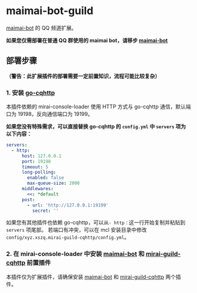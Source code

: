 # maimai-bot-guild

[maimai-bot](https://github.com/xszqxszq/maimai-bot) 的 QQ 频道扩展。

**如果您仅需部署在普通 QQ 群使用的 maimai bot，请移步 [maimai-bot](https://github.com/xszqxszq/maimai-bot)**

## 部署步骤

**（警告：此扩展插件的部署需要一定前置知识，流程可能比较复杂）**

### 1. 安装 [go-cqhttp](https://github.com/Mrs4s/go-cqhttp)

本插件依赖的 mirai-console-loader 使用 HTTP 方式与 go-cqhttp 通信，默认端口为 19198，反向通信端口为 19199。

**如果您没有特殊需求，可以直接替换 go-cqhttp 的 `config.yml` 中 `servers` 项为以下内容：**

```yaml
servers:
  - http:
      host: 127.0.0.1
      port: 19198
      timeout: 5
      long-polling:
        enabled: false
        max-queue-size: 2000
      middlewares:
        <<: *default
      post:
        - url: 'http://127.0.0.1:19199'
          secret: ''
```

如果您有其他插件也依赖 go-cqhttp，可以从`- http：`这一行开始复制并粘贴到 `servers` 项尾部。 若端口有冲突，可以在 mcl 安装目录中修改 `config/xyz.xszq.mirai-guild-cqhttp/config.yml`。

### 2. 在 mirai-console-loader 中安装 [maimai-bot](https://github.com/xszqxszq/maimai-bot) 和 [mirai-guild-cqhttp](https://github.com/xszqxszq/mirai-guild-cqhttp) 前置插件

本插件仅为扩展插件，请确保安装 [maimai-bot](https://github.com/xszqxszq/maimai-bot) 和 [mirai-guild-cqhttp](https://github.com/xszqxszq/mirai-guild-cqhttp) 两个插件。